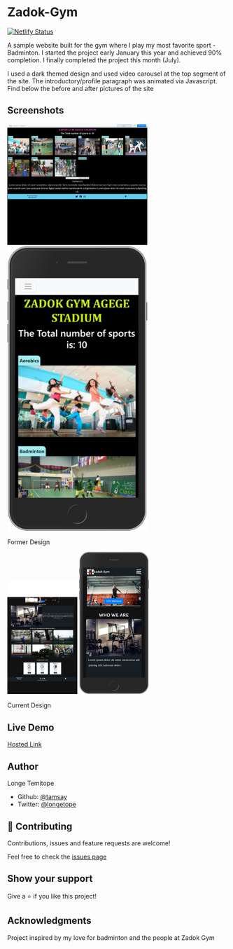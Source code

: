 # Zadok-Gym

[![Netlify Status](https://api.netlify.com/api/v1/badges/48ff0b9f-8d43-420c-912f-74a815f8ea6a/deploy-status)](https://app.netlify.com/sites/kind-kilby-b4b6c4/deploys)

A sample website built for the gym where I play my most favorite sport - Badminton. I started the project early January this year and achieved 90% completion. I finally completed the project this month (July). 

I used a dark themed design and used video carousel at the top segment of the site. The introductory/profile paragraph was animated via Javascript. Find below the before and after pictures of the site

## Screenshots

<img src="desktop_before.png" alt="desktop_before" width="320"/>
<img src="mobile_before.png" alt="mobile_before" width="320"/>

Former Design

<img src="desktop_after.png" alt="desktop_after" width = "160"/>
<img src="mobile_after.png" alt="mobile_after" width = "160"/>

Current Design

## Live Demo

[Hosted Link](https://kind-kilby-b4b6c4.netlify.app/)

## Author

Longe Temitope
- Github: [@tamsay](https://github.com/tamsay)
- Twitter: [@longetope](https://twitter.com/longetope)

## 🤝 Contributing

Contributions, issues and feature requests are welcome!

Feel free to check the [issues page](https://github.com/tamsay/Zadok_Gym/issues)

## Show your support

Give a ⭐️ if you like this project!

## Acknowledgments

Project inspired by my love for badminton and the people at Zadok Gym